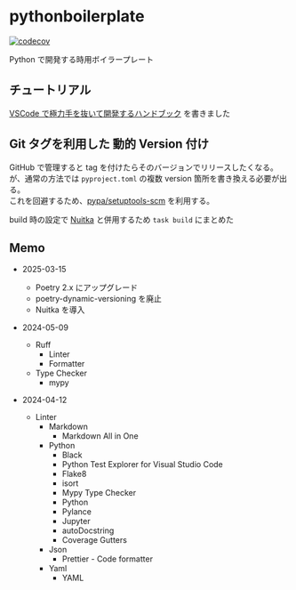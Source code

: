 # pythonboilerplate

[![codecov](https://codecov.io/gh/naa0yama/pythonboilerplate/branch/main/graph/badge.svg?token=D8YU7EYIYZ)](https://codecov.io/gh/naa0yama/pythonboilerplate)

Python で開発する時用ボイラープレート

## チュートリアル

[VSCode で極力手を抜いて開発するハンドブック](https://zenn.dev/naa0yama/books/python-boilerplate) を書きました

## Git タグを利用した 動的 Version 付け

GitHub で管理すると tag を付けたらそのバージョンでリリースしたくなる。  
が、通常の方法では `pyproject.toml` の複数 version 箇所を書き換える必要が出る。  
これを回避するため、[pypa/setuptools-scm](https://github.com/pypa/setuptools-scm/tree/main) を利用する。

build 時の設定で [Nuitka](https://github.com/Nuitka/Nuitka) と併用するため `task build` にまとめた

## Memo

* 2025-03-15
  * Poetry 2.x にアップグレード
  * poetry-dynamic-versioning を廃止
  * Nuitka を導入

* 2024-05-09
  * Ruff
    * Linter
    * Formatter
  * Type Checker
    * mypy

* 2024-04-12
  * Linter
    * Markdown
      * Markdown All in One
    * Python
      * Black
      * Python Test Explorer for Visual Studio Code
      * Flake8
      * isort
      * Mypy Type Checker
      * Python
      * Pylance
      * Jupyter
      * autoDocstring
      * Coverage Gutters
    * Json
      * Prettier - Code formatter
    * Yaml
      * YAML

